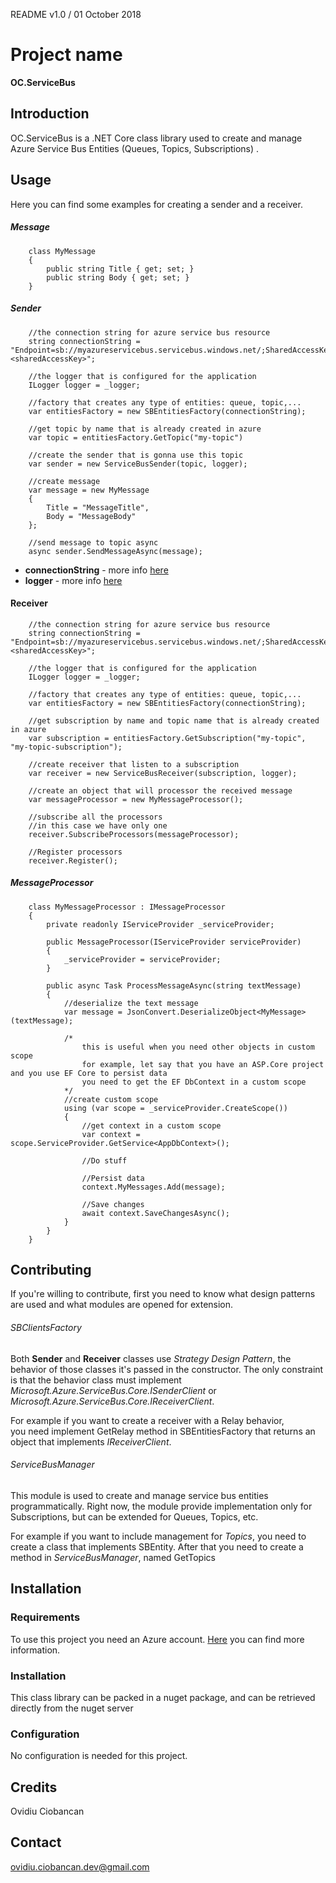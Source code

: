 README v1.0 / 01 October 2018

# Project name

**OC.ServiceBus**

## Introduction

OC.ServiceBus is a .NET Core class library used to create and manage Azure Service Bus Entities (Queues, Topics, Subscriptions) .    

## Usage

Here you can find some examples for creating a sender and  a receiver.

##### Message

```
    class MyMessage 
    {
        public string Title { get; set; }
        public string Body { get; set; }
    }
```

##### Sender

```
    //the connection string for azure service bus resource
    string connectionString = "Endpoint=sb://myazureservicebus.servicebus.windows.net/;SharedAccessKeyName=RootManageSharedAccessKey;SharedAccessKey=<sharedAccessKey>";

    //the logger that is configured for the application
    ILogger logger = _logger;

    //factory that creates any type of entities: queue, topic,... 
    var entitiesFactory = new SBEntitiesFactory(connectionString);

    //get topic by name that is already created in azure 
    var topic = entitiesFactory.GetTopic("my-topic") 

    //create the sender that is gonna use this topic
    var sender = new ServiceBusSender(topic, logger);

    //create message
    var message = new MyMessage 
    {
        Title = "MessageTitle", 
        Body = "MessageBody"
    };

    //send message to topic async
    async sender.SendMessageAsync(message);

```

* **connectionString** - more info [here](https://docs.microsoft.com/en-us/azure/service-bus-messaging/service-bus-dotnet-how-to-use-topics-subscriptions#obtain-the-management-credentials) 
* **logger** - more info [here](https://docs.microsoft.com/en-us/aspnet/core/fundamentals/logging/?view=aspnetcore-2.1)

#### Receiver

```
    //the connection string for azure service bus resource
    string connectionString = "Endpoint=sb://myazureservicebus.servicebus.windows.net/;SharedAccessKeyName=RootManageSharedAccessKey;SharedAccessKey=<sharedAccessKey>";

    //the logger that is configured for the application
    ILogger logger = _logger;

    //factory that creates any type of entities: queue, topic,... 
    var entitiesFactory = new SBEntitiesFactory(connectionString);

    //get subscription by name and topic name that is already created in azure 
    var subscription = entitiesFactory.GetSubscription("my-topic", "my-topic-subscription"); 

    //create receiver that listen to a subscription
    var receiver = new ServiceBusReceiver(subscription, logger);

    //create an object that will processor the received message
    var messageProcessor = new MyMessageProcessor();

    //subscribe all the processors
    //in this case we have only one
    receiver.SubscribeProcessors(messageProcessor);

    //Register processors
    receiver.Register();
```

##### MessageProcessor

```
    class MyMessageProcessor : IMessageProcessor
    {
        private readonly IServiceProvider _serviceProvider;

        public MessageProcessor(IServiceProvider serviceProvider)
        {
            _serviceProvider = serviceProvider;
        }

        public async Task ProcessMessageAsync(string textMessage)
        {
            //deserialize the text message
            var message = JsonConvert.DeserializeObject<MyMessage>(textMessage);

            /*
                this is useful when you need other objects in custom scope 
                for example, let say that you have an ASP.Core project and you use EF Core to persist data
                you need to get the EF DbContext in a custom scope
            */
            //create custom scope 
            using (var scope = _serviceProvider.CreateScope())
            {
                //get context in a custom scope 
                var context = scope.ServiceProvider.GetService<AppDbContext>();

                //Do stuff 

                //Persist data
                context.MyMessages.Add(message); 

                //Save changes
                await context.SaveChangesAsync();
            }
        }
    }
```

## Contributing

If you're willing to contribute, 
first you need to know what design patterns are used
and what modules are opened for extension.

###### SBClientsFactory

Both __Sender__ and __Receiver__ classes use _Strategy Design Pattern_,
the behavior of those classes it's passed in the constructor.
The only constraint is that the behavior class must implement 
_Microsoft.Azure.ServiceBus.Core.ISenderClient_ or 
_Microsoft.Azure.ServiceBus.Core.IReceiverClient_. 

For example if you want to create a receiver with a Relay behavior,  
you need implement GetRelay method in SBEntitiesFactory that returns an object that implements _IReceiverClient_.   

###### ServiceBusManager

This module is used to create and manage service bus entities programmatically.
Right now, the module provide implementation only for Subscriptions, 
but can be extended for Queues, Topics, etc.

For example if you want to include management for _Topics_, you need to create a class that implements SBEntity.
After that you need to create a method in _ServiceBusManager_, named GetTopics   

## Installation

### Requirements

To use this project you need an Azure account.
[Here](https://docs.microsoft.com/en-us/azure/service-bus-messaging/service-bus-create-namespace-portal) you can find more information.

### Installation

This class library can be packed in a nuget package, 
and can be retrieved directly from the nuget server 

### Configuration

No configuration is needed for this project.

## Credits

Ovidiu Ciobancan

## Contact

ovidiu.ciobancan.dev@gmail.com
